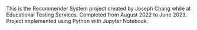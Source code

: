 This is the Recommender System project created by Joseph Chang while at Educational Testing Services. Completed from August 2022 to June 2023. Project implemented using Python with Jupyter Notebook.

